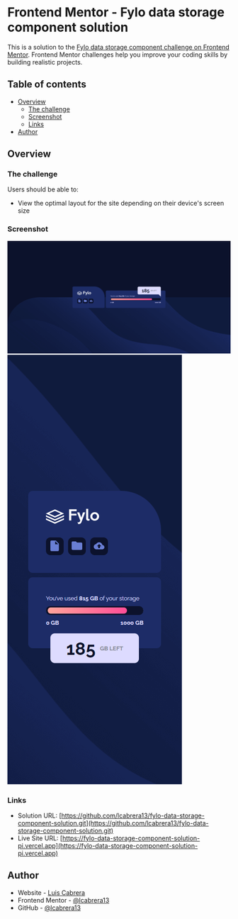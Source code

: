 # Frontend Mentor - Fylo data storage component solution

This is a solution to the [Fylo data storage component challenge on Frontend Mentor](https://www.frontendmentor.io/challenges/fylo-data-storage-component-1dZPRbV5n). Frontend Mentor challenges help you improve your coding skills by building realistic projects. 

## Table of contents

- [Overview](#overview)
  - [The challenge](#the-challenge)
  - [Screenshot](#screenshot)
  - [Links](#links)
- [Author](#author)

## Overview

### The challenge

Users should be able to:

- View the optimal layout for the site depending on their device's screen size

### Screenshot

![Desktop](./screenshot/desktop.png)
![Mobile](./screenshot/mobile.png)

### Links

- Solution URL: [https://github.com/lcabrera13/fylo-data-storage-component-solution.git](https://github.com/lcabrera13/fylo-data-storage-component-solution.git)
- Live Site URL: [https://fylo-data-storage-component-solution-pi.vercel.app](https://fylo-data-storage-component-solution-pi.vercel.app)

## Author

- Website - [Luis Cabrera](https://lcabrera13.github.io/)
- Frontend Mentor - [@lcabrera13](https://www.frontendmentor.io/profile/lcabrera13)
- GitHub - [@lcabrera13](https://github.com/lcabrera13)